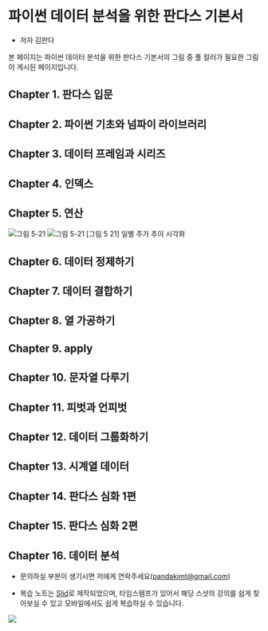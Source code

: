 # 파이썬 데이터 분석을 위한 판다스 기본서

- 저자 김판다
  
본 페이지는 파이썬 데이터 분석을 위한 판다스 기본서의 그림 중 풀 컬러가 필요한 그림이 게시된 페이지입니다.

## Chapter 1. 판다스 입문
## Chapter 2. 파이썬 기초와 넘파이 라이브러리
## Chapter 3. 데이터 프레임과 시리즈
## Chapter 4. 인덱스
## Chapter 5. 연산
![그림 5-21](https://i.postimg.cc/FF8WKV8g/5-21-1st.jpg)
![그림 5-21](https://i.postimg.cc/tRYvyMS4/5-21-2nd.jpg)
[그림 5 21] 일별 주가 추이 시각화

## Chapter 6. 데이터 정제하기
## Chapter 7. 데이터 결합하기
## Chapter 8. 열 가공하기
## Chapter 9. apply
## Chapter 10. 문자열 다루기
## Chapter 11. 피벗과 언피벗
## Chapter 12. 데이터 그룹화하기
## Chapter 13. 시계열 데이터
## Chapter 14. 판다스 심화 1편
## Chapter 15. 판다스 심화 2편
## Chapter 16. 데이터 분석



- 문의하실 부분이 생기시면 저에게 연락주세요(pandakimt@gmail.com)

- 복습 노트는 [Slid](https://app.slid.cc/)로 제작되었으며, 타임스탬프가 있어서 해당 스샷의 강의를 쉽게 찾아보실 수 있고 모바일에서도 쉽게 복습하실 수 있습니다.

![](https://i.ibb.co/2Y9bn8G/02.jpg)

